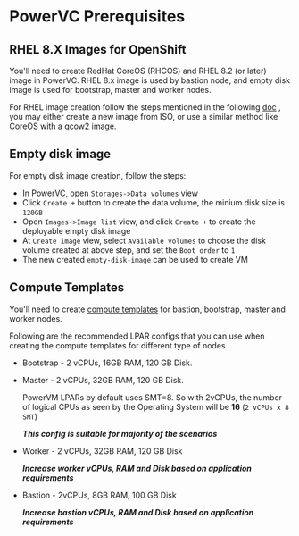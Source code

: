 # **PowerVC Prerequisites**

## RHEL 8.X Images for OpenShift
You'll need to create RedHat CoreOS (RHCOS) and RHEL 8.2 (or later) image in PowerVC. RHEL 8.x image is used by bastion node, and empty disk image is used for bootstrap, master and worker nodes.

For RHEL image creation follow the steps mentioned in the following [doc](https://www.ibm.com/docs/en/powervc/2.0.3?topic=working-images
) , you may either create a new image from ISO, or use a similar method like CoreOS with a qcow2 image.

## Empty disk image
For empty disk image creation, follow the steps:
- In PowerVC, open `Storages->Data volumes` view
- Click `Create +` button to create the data volume, the minium disk size is `120GB`
- Open `Images->Image list` view, and click `Create +` to create the deployable empty disk image
- At `Create image` view, select `Available volumes` to choose the disk volume created at above step, and set the `Boot order` to `1`
- The new created `empty-disk-image` can be used to create VM



## Compute Templates

You'll need to create [compute templates](https://www.ibm.com/support/knowledgecenter/en/SSXK2N_1.4.4/com.ibm.powervc.standard.help.doc/powervc_compute_template_hmc.html
) for bastion, bootstrap, master and worker nodes.

Following are the recommended LPAR configs that you can use when creating the compute templates for different type of nodes

- Bootstrap - 2 vCPUs, 16GB RAM, 120 GB Disk.

- Master - 2 vCPUs, 32GB RAM, 120 GB Disk.

  PowerVM LPARs by default uses SMT=8. So with 2vCPUs, the number of logical CPUs as seen by the Operating System will be **16** (`2 vCPUs x 8 SMT`)

   **_This config is suitable for majority of the scenarios_**

- Worker - 2 vCPUs, 32GB RAM, 120 GB Disk

   **_Increase worker vCPUs, RAM and Disk based on application requirements_**

- Bastion - 2vCPUs, 8GB RAM, 100 GB Disk

   **_Increase bastion vCPUs, RAM and Disk based on application requirements_**

